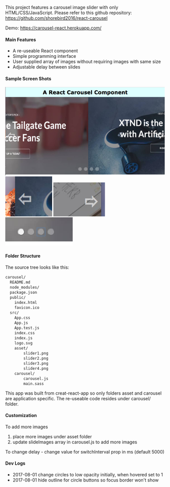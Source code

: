 This project features a carousel image slider with only HTML/CSS/JavaScript.  Please
refer to this github repository: https://github.com/shorebird2016/react-carousel

Demo: https://carousel-react.herokuapp.com/

#### Main Features

- A re-useable React component
- Simple programming interface
- User supplied array of images without requiring images with same size
- Adjustable delay between slides

#### Sample Screen Shots
![Sample carousel](public/slide-sample.png)
![left button](public/left-arrow.png)
![right button](public/right-arrow.png)
![circle buttons](public/circle-buttons.png)

#### Folder Structure

The source tree looks like this:
```
carousel/
  README.md
  node_modules/
  package.json
  public/
    index.html
    favicon.ico
  src/
    App.css
    App.js
    App.test.js
    index.css
    index.js
    logo.svg
    asset/
        slider1.png
        slider2.png
        slider3.png
        slider4.png
    carousel/
        carousel.js
        main.sass
```
This app was built from creat-react-app so only folders asset and carousel are
application specific.  The re-useable code resides under carousel/ folder.

#### Customization
To add more images
1. place more images under asset folder
2. update slideImages array in carousel.js to add more images

To change delay - change value for switchInterval prop in ms (default 5000)

#### Dev Logs
- 2017-08-01 change circles to low opacity initially, when hovered set to 1
- 2017-08-01 hide outline for circle buttons so focus border won't show